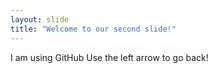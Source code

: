```yaml
---
layout: slide
title: "Welcome to our second slide!"
---
```

I am using GitHub
Use the left arrow to go back!
